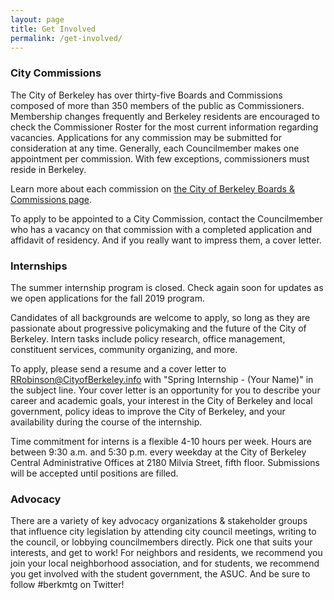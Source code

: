 ```yaml
---
layout: page
title: Get Involved
permalink: /get-involved/
---
```


### City Commissions

The City of Berkeley has over thirty-five Boards and Commissions composed of more than 350 members of the public as Commissioners. Membership changes frequently and Berkeley residents are encouraged to check the Commissioner Roster for the most current information regarding vacancies. Applications for any commission may be submitted for consideration at any time. Generally, each Councilmember makes one appointment per commission. With few exceptions, commissioners must reside in Berkeley.

Learn more about each commission on [the City of Berkeley Boards & Commissions page](https://www.cityofberkeley.info/commissions/).

To apply to be appointed to a City Commission, contact the Councilmember who has a vacancy on that commission with a completed application and affidavit of residency. And if you really want to impress them, a cover letter.

### Internships

The summer internship program is closed. Check again soon for updates as we open applications for the fall 2019 program.

Candidates of all backgrounds are welcome to apply, so long as they are passionate about progressive policymaking and the future of the City of Berkeley. Intern tasks include policy research, office management, constituent services, community organizing, and more.

To apply, please send a resume and a cover letter to [RRobinson@CityofBerkeley.info](mailto:rrobinson@cityofberkeley.info) with "Spring Internship - (Your Name)" in the subject line. Your cover letter is an opportunity for you to describe your career and academic goals, your interest in the City of Berkeley and local government, policy ideas to improve the City of Berkeley, and your availability during the course of the internship.

Time commitment for interns is a flexible 4-10 hours per week. Hours are between 9:30 a.m. and 5:30 p.m. every weekday at the City of Berkeley Central Administrative Offices at 2180 Milvia Street, fifth floor. Submissions will be accepted until positions are filled.

### Advocacy

There are a variety of key advocacy organizations & stakeholder groups that influence city legislation by attending city council meetings, writing to the council, or lobbying councilmembers directly. Pick one that suits your interests, and get to work! For neighbors and residents, we recommend you join your local neighborhood association, and for students, we recommend you get involved with the student government, the ASUC. And be sure to follow #berkmtg on Twitter!
